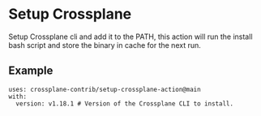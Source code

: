 # Setup Crossplane

Setup Crossplane cli and add it to the PATH, this action will run the install bash script and store the binary in cache for the next run.

## Example

```
uses: crossplane-contrib/setup-crossplane-action@main
with:
  version: v1.18.1 # Version of the Crossplane CLI to install.

```
